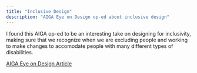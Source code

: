 ```yaml
---
title: "Inclusive Design"
description: "AIGA Eye on Design op-ed about inclusive design"
---
```



I found this AIGA op-ed to be an interesting take on designing for inclusivity, making sure that we recognize when we are excluding people and working to make changes to accomodate people with many different types of disabilities.

<a href="https://eyeondesign.aiga.org/what-were-leaving-out-of-the-discussion-around-inclusive-design/"> AIGA Eye on Design Article </a>
